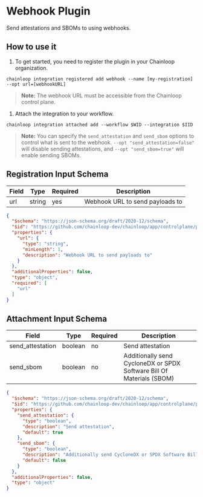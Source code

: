 # Webhook Plugin

Send attestations and SBOMs to using webhooks.

## How to use it

1. To get started, you need to register the plugin in your Chainloop organization.

```console
chainloop integration registered add webhook --name [my-registration] --opt url=[webhookURL]
```

> **Note:** The webhook URL must be accessible from the Chainloop control plane.

1. Attach the integration to your workflow.

```console
chainloop integration attached add --workflow $WID --integration $IID
```

> **Note:** You can specify the `send_attestation` and `send_sbom` options to control what is sent to the webhook. `--opt "send_attestation=false"` will disable sending attestations, and `--opt "send_sbom=true"` will enable sending SBOMs.

## Registration Input Schema

|Field|Type|Required|Description|
|---|---|---|---|
|url|string|yes|Webhook URL to send payloads to|

```json
{
  "$schema": "https://json-schema.org/draft/2020-12/schema",
  "$id": "https://github.com/chainloop-dev/chainloop/app/controlplane/plugins/core/webhook/v1/registration-request",
  "properties": {
    "url": {
      "type": "string",
      "minLength": 1,
      "description": "Webhook URL to send payloads to"
    }
  },
  "additionalProperties": false,
  "type": "object",
  "required": [
    "url"
  ]
}
```

## Attachment Input Schema

|Field|Type|Required|Description|
|---|---|---|---|
|send_attestation|boolean|no|Send attestation|
|send_sbom|boolean|no|Additionally send CycloneDX or SPDX Software Bill Of Materials (SBOM)|

```json
{
  "$schema": "https://json-schema.org/draft/2020-12/schema",
  "$id": "https://github.com/chainloop-dev/chainloop/app/controlplane/plugins/core/webhook/v1/attachment-request",
  "properties": {
    "send_attestation": {
      "type": "boolean",
      "description": "Send attestation",
      "default": true
    },
    "send_sbom": {
      "type": "boolean",
      "description": "Additionally send CycloneDX or SPDX Software Bill Of Materials (SBOM)",
      "default": false
    }
  },
  "additionalProperties": false,
  "type": "object"
}
```